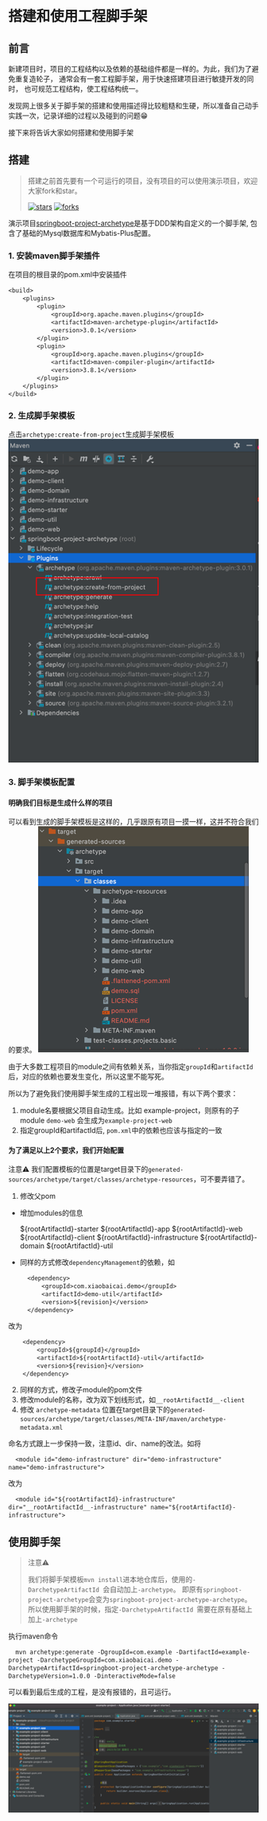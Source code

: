 # 搭建和使用工程脚手架

## 前言

新建项目时，项目的工程结构以及依赖的基础组件都是一样的。为此，我们为了避免重复造轮子， 通常会有一套工程脚手架，用于快速搭建项目进行敏捷开发的同时， 也可规范工程结构，使工程结构统一。

发现网上很多关于脚手架的搭建和使用描述得比较粗糙和生硬，所以准备自己动手实践一次，记录详细的过程以及碰到的问题😁

接下来将告诉大家如何搭建和使用脚手架

## 搭建

>搭建之前首先要有一个可运行的项目，没有项目的可以使用演示项目，欢迎大家fork和star。
>
>[![stars](https://badgen.net/github/stars/caijianying/springboot-project-archetype?icon=github&color=4ab8a1)](https://github.com/caijianying/springboot-project-archetype) [![forks](https://badgen.net/github/forks/caijianying/springboot-project-archetype?icon=github&color=4ab8a1)](https://github.com/caijianying/springboot-project-archetype)

演示项目[springboot-project-archetype](https://github.com/caijianying/springboot-project-archetype)是基于DDD架构自定义的一个脚手架, 包含了基础的Mysql数据库和Mybatis-Plus配置。

### 1. 安装maven脚手架插件

在项目的根目录的pom.xml中安装插件

    <build>
        <plugins>
            <plugin>
                <groupId>org.apache.maven.plugins</groupId>
                <artifactId>maven-archetype-plugin</artifactId>
                <version>3.0.1</version>
            </plugin>
            <plugin>
                <groupId>org.apache.maven.plugins</groupId>
                <artifactId>maven-compiler-plugin</artifactId>
                <version>3.8.1</version>
            </plugin>
        </plugins>
    </build>

### 2. 生成脚手架模板

点击`archetype:create-from-project`生成脚手架模板
![img.png](archetype_generate.png)

### 3. 脚手架模板配置

#### 明确我们目标是生成什么样的项目

可以看到生成的脚手架模板是这样的，几乎跟原有项目一摸一样，这并不符合我们的要求。
![img.png](archetype_config.png)

由于大多数工程项目的module之间有依赖关系，当你指定`groupId`和`artifactId`后，对应的依赖也要发生变化，所以这里不能写死。

所以为了避免我们使用脚手架生成的工程出现一堆报错，有以下两个要求：

1. module名要根据父项目自动生成。比如 example-project，则原有的子module `demo-web` 会生成为`example-project-web`
2. 指定groupId和artifactId后, `pom.xml`中的依赖也应该与指定的一致

#### 为了满足以上2个要求，我们开始配置

注意⚠️ 我们配置模板的位置是target目录下的`generated-sources/archetype/target/classes/archetype-resources`，可不要弄错了。

1. 修改父pom

* 增加modules的信息


    <modules>
        <module>${rootArtifactId}-starter</module>
        <module>${rootArtifactId}-app</module>
        <module>${rootArtifactId}-web</module>
        <module>${rootArtifactId}-client</module>
        <module>${rootArtifactId}-infrastructure</module>
        <module>${rootArtifactId}-domain</module>
        <module>${rootArtifactId}-util</module>
    </modules>

* 同样的方式修改`dependencyManagement`的依赖，如


        <dependency>
            <groupId>com.xiaobaicai.demo</groupId>
            <artifactId>demo-util</artifactId>
            <version>${revision}</version>
        </dependency>

改为

        <dependency>
            <groupId>${groupId}</groupId>
            <artifactId>${rootArtifactId}-util</artifactId>
            <version>${revision}</version>
        </dependency>

2. 同样的方式，修改子module的pom文件
3. 修改module的名称，改为双下划线形式，如`__rootArtifactId__-client`
4. 修改 `archetype-metadata`
   位置在target目录下的`generated-sources/archetype/target/classes/META-INF/maven/archetype-metadata.xml`

命名方式跟上一步保持一致，注意id、dir、name的改法。如将
   
      <module id="demo-infrastructure" dir="demo-infrastructure" name="demo-infrastructure">

改为

      <module id="${rootArtifactId}-infrastructure" dir="__rootArtifactId__-infrastructure" name="${rootArtifactId}-infrastructure">

## 使用脚手架


>注意⚠️
> 
>我们将脚手架模板`mvn install`进本地仓库后，使用的`-DarchetypeArtifactId `会自动加上`-archetype`。
即原有`springboot-project-archetype`会变为`springboot-project-archetype-archetype`。
所以使用脚手架的时候，指定`-DarchetypeArtifactId `需要在原有基础上加上`-archetype`


执行maven命令

      mvn archetype:generate -DgroupId=com.example -DartifactId=example-project -DarchetypeGroupId=com.xiaobaicai.demo -DarchetypeArtifactId=springboot-project-archetype-archetype -DarchetypeVersion=1.0.0 -DinteractiveMode=false

可以看到最后生成的工程，是没有报错的，且可运行。

   ![final.png](img.png)


